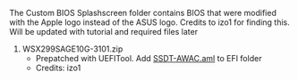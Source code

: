 The Custom BIOS Splashscreen folder contains BIOS that were modified with the Apple logo instead of the ASUS logo.  Credits to izo1 for finding this.   Will be updated with tutorial and required files later

1. WSX299SAGE10G-3101.zip
    * Prepatched with UEFITool. Add [SSDT-AWAC.aml](https://github.com/shinoki7/Asus-X299-Hackintosh/blob/master/SSDT/SSDT-AWAC.aml) to EFI folder
    * Credits: izo1
